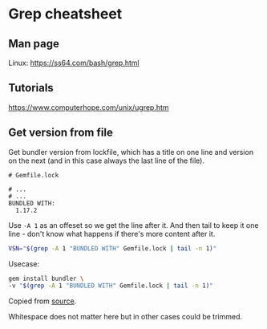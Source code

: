 # Grep cheatsheet

## Man page

Linux: https://ss64.com/bash/grep.html

## Tutorials

https://www.computerhope.com/unix/ugrep.htm


## Get version from file

Get bundler version from lockfile, which has a title on one line and version on the next (and in this case always the last line of the file).

```
# Gemfile.lock

# ...
# ...
BUNDLED WITH:
  1.17.2
```

Use `-A 1` as an offeset so we get the line after it. And then tail to keep it one line - don't know what happens if there's more content after it.

```sh
VSN="$(grep -A 1 "BUNDLED WITH" Gemfile.lock | tail -n 1)"
```

Usecase:


```sh
gem install bundler \
-v "$(grep -A 1 "BUNDLED WITH" Gemfile.lock | tail -n 1)"
```



Copied from [source](https://bundler.io/blog/2019/05/14/solutions-for-cant-find-gem-bundler-with-executable-bundle.html).

Whitespace does not matter here but in other cases could be trimmed.
